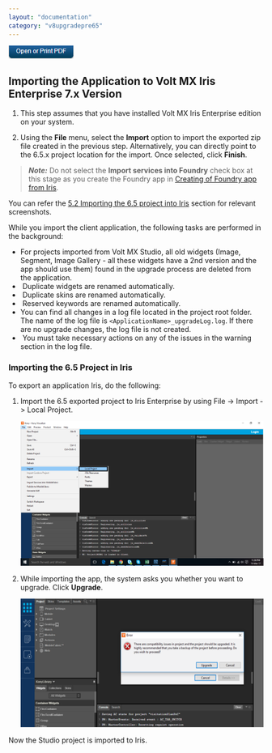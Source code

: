 ```yaml
---
layout: "documentation"
category: "v8upgradepre65"
---
```

                           

[![](../Resources/Images/pdf.png)](http://docs.voltmx.com/voltmxlibrary/beta/v8upgradepre65.pdf "VoltMX Foundry UpgradeHUB Guide")


Importing the Application to Volt MX Iris Enterprise 7.x Version
-------------------------------------------------------------------

1.  This step assumes that you have installed Volt MX Iris Enterprise edition on your system. 

2.  Using the **File** menu, select the **Import** option to import the exported zip file created in the previous step. Alternatively, you can directly point to the 6.5.x project location for the import. Once selected, click **Finish**.  

> **_Note:_** Do not select the **Import services into Foundry** check box at this stage as you create the Foundry app in [Creating of Foundry app from Iris](Step_III_Creation_of_MF_app.html).

You can refer the [5.2 Importing the 6.5 project into Iris](Importing_the_6_5_project.html) section for relevant screenshots.

While you import the client application, the following tasks are performed in the background:

*   For projects imported from Volt MX Studio, all old widgets (Image, Segment, Image Gallery - all these widgets have a 2nd version and the app should use them) found in the upgrade process are deleted from the application.
*    Duplicate widgets are renamed automatically.
*    Duplicate skins are renamed automatically.
*    Reserved keywords are renamed automatically.
*    You can find all changes in a log file located in the project root folder. The name of the log file is `<ApplicationName>_upgradeLog.log`. If there are no upgrade changes, the log file is not created.
*    You must take necessary actions on any of the issues in the warning section in the log file.

### Importing the 6.5 Project in Iris

To export an application Iris, do the following:

1.  Import the 6.5 exported project to Iris Enterprise by using File -> Import -> Local Project.
    
    ![Screenshot (47)](../Resources/Images/MADPUpgradeDoc/Importing_the_6_5_project_673x402.png)
    

1.  While importing the app, the system asks you whether you want to upgrade. Click **Upgrade**.
    
    ![](../Resources/Images/MADPUpgradeDoc/Importing_the_6_5_project_1_626x330.png)
    

Now the Studio project is imported to Iris.
